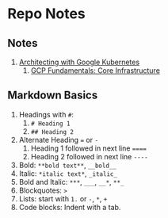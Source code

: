 # Repo Notes

## Notes
1. [Architecting with Google Kubernetes](Architecting%20with%20Google%20Kubernetes%20Engine)
   1. [GCP Fundamentals: Core Infrastructure](Architecting%20with%20Google%20Kubernetes%20Engine/Google%20Cloud%20Platforms%20Fundamentals:Core%20Infrastructure.md)

## Markdown Basics
1. Headings with `#`:
   1. `# Heading 1`
   2. `## Heading 2`
2. Alternate Heading `=` or `-`
   1. Heading 1 followed in next line `====`
   2. Heading 2 followed in next line `----`
3. Bold: `**bold text**`, `__bold__`
4. Italic: `*italic text*`, `_italic_`
5. Bold and Italic: `***`, `___`, `__*`, `**_`
6. Blockquotes: `>`
7. Lists: start with `1.` or `-`, `*`, `+`
8. Code blocks: Indent with a tab. 